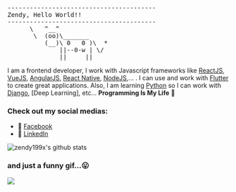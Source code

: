<pre>
----------------------------------------
<span>Zendy, Hello World!!</span>
----------------------------------------
      \   ^__^
       \  (oo)\_______
          (__)\ 0   0 )\  *
              ||--0-w | \/
              ||     ||
</pre>

I am a frontend developer, I work with Javascript frameworks like [ReactJS](https://reactjs.org/), [VueJS](https://vuejs.org/), [AngularJS](https://angularjs.org/), [React Native](https://reactnative.dev/), [NodeJS](https://expressjs.com/),... . I can use and work with [Flutter](https://flutter.dev/) to create great applications. Also, I am learning [Python](https://www.python.org/) so I can work with [Django](djangoproject.com), [Deep Learning], etc...
**Programming Is My Life** 👋

### Check out my social medias:

- 💬 [Facebook](https://www.facebook.com/zendy199x)
- 🔗 [LinkedIn](https://www.linkedin.com/in/zendy199x/)

![zendy199x's github stats](https://github-readme-stats.vercel.app/api?username=zendy199x&show_icons=true)

### and just a funny gif...😛
![](https://media.giphy.com/media/13GIgrGdslD9oQ/giphy.gif)
